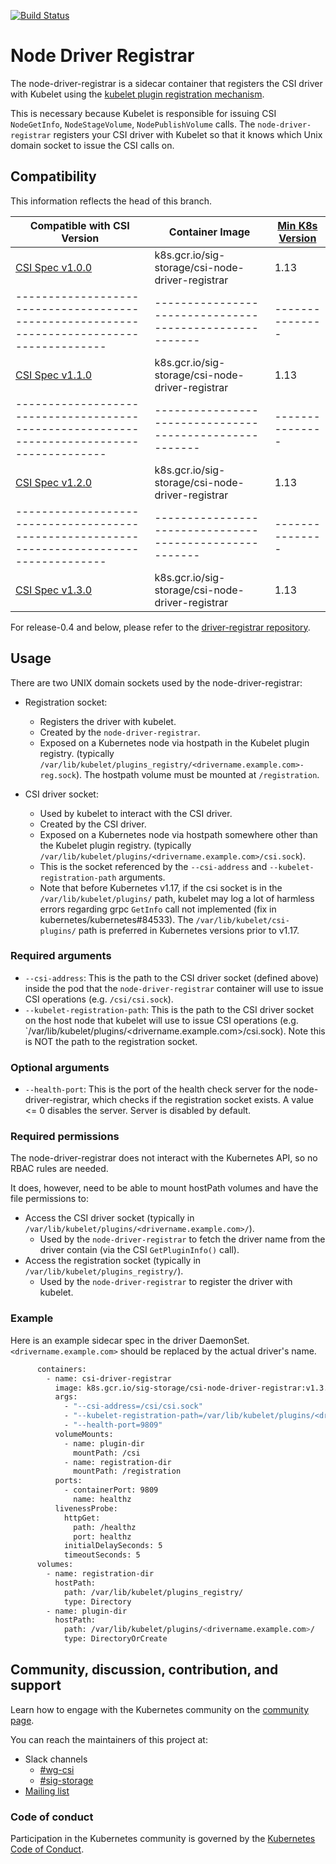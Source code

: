 [![Build Status](https://travis-ci.org/kubernetes-csi/node-driver-registrar.svg?branch=master)](https://travis-ci.org/kubernetes-csi/node-driver-registrar)

# Node Driver Registrar

The node-driver-registrar is a sidecar container that registers the CSI driver
with Kubelet using the
[kubelet plugin registration mechanism](https://kubernetes.io/docs/concepts/extend-kubernetes/compute-storage-net/device-plugins/#device-plugin-registration).

This is necessary because Kubelet is responsible for issuing CSI `NodeGetInfo`,
`NodeStageVolume`, `NodePublishVolume` calls. The `node-driver-registrar` registers
your CSI driver with Kubelet so that it knows which Unix domain socket to issue
the CSI calls on.

## Compatibility

This information reflects the head of this branch.

| Compatible with CSI Version                                                                | Container Image                                         | [Min K8s Version](https://kubernetes-csi.github.io/docs/kubernetes-compatibility.html#minimum-version) |
| ------------------------------------------------------------------------------------------ | ------------------------------------------------------- | --------------- |
| [CSI Spec v1.0.0](https://github.com/container-storage-interface/spec/releases/tag/v1.0.0) | k8s.gcr.io/sig-storage/csi-node-driver-registrar        | 1.13            |
| ------------------------------------------------------------------------------------------ | ------------------------------------------------------- | --------------- |
| [CSI Spec v1.1.0](https://github.com/container-storage-interface/spec/releases/tag/v1.1.0) | k8s.gcr.io/sig-storage/csi-node-driver-registrar        | 1.13            |
| ------------------------------------------------------------------------------------------ | ------------------------------------------------------- | --------------- |
| [CSI Spec v1.2.0](https://github.com/container-storage-interface/spec/releases/tag/v1.2.0) | k8s.gcr.io/sig-storage/csi-node-driver-registrar        | 1.13            |
| ------------------------------------------------------------------------------------------ | ------------------------------------------------------- | --------------- |
| [CSI Spec v1.3.0](https://github.com/container-storage-interface/spec/releases/tag/v1.3.0) | k8s.gcr.io/sig-storage/csi-node-driver-registrar        | 1.13            |

For release-0.4 and below, please refer to the [driver-registrar
repository](https://github.com/kubernetes-csi/driver-registrar).

## Usage

There are two UNIX domain sockets used by the node-driver-registrar:

* Registration socket:
  * Registers the driver with kubelet.
  * Created by the `node-driver-registrar`.
  * Exposed on a Kubernetes node via hostpath in the Kubelet plugin registry.
    (typically `/var/lib/kubelet/plugins_registry/<drivername.example.com>-reg.sock`).
    The hostpath volume must be mounted at `/registration`.

* CSI driver socket:
  * Used by kubelet to interact with the CSI driver.
  * Created by the CSI driver.
  * Exposed on a Kubernetes node via hostpath somewhere other than the Kubelet plugin registry. (typically `/var/lib/kubelet/plugins/<drivername.example.com>/csi.sock`).
  * This is the socket referenced by the `--csi-address` and `--kubelet-registration-path` arguments.
  * Note that before Kubernetes v1.17, if the csi socket is in the `/var/lib/kubelet/plugins/` path, kubelet may log a lot of harmless errors regarding grpc `GetInfo` call not implemented (fix in kubernetes/kubernetes#84533). The `/var/lib/kubelet/csi-plugins/` path is preferred in Kubernetes versions prior to v1.17.

### Required arguments

* `--csi-address`: This is the path to the CSI driver socket (defined above) inside the
  pod that the `node-driver-registrar` container will use to issue CSI
  operations (e.g. `/csi/csi.sock`).
* `--kubelet-registration-path`: This is the path to the CSI driver socket on
  the host node that kubelet will use to issue CSI operations (e.g.
  `/var/lib/kubelet/plugins/<drivername.example.com>/csi.sock). Note this is NOT
  the path to the registration socket.

### Optional arguments

* `--health-port`: This is the port of the health check server for the node-driver-registrar,
  which checks if the registration socket exists. A value <= 0 disables the server.
  Server is disabled by default.

### Required permissions

The node-driver-registrar does not interact with the Kubernetes API, so no RBAC
rules are needed.

It does, however, need to be able to mount hostPath volumes and have the file
permissions to:

* Access the CSI driver socket (typically in `/var/lib/kubelet/plugins/<drivername.example.com>/`).
  * Used by the `node-driver-registrar` to fetch the driver name from the driver
    contain (via the CSI `GetPluginInfo()` call).
* Access the registration socket (typically in `/var/lib/kubelet/plugins_registry/`).
  * Used by the `node-driver-registrar` to register the driver with kubelet.

### Example

Here is an example sidecar spec in the driver DaemonSet. `<drivername.example.com>` should be replaced by
the actual driver's name.

```bash
      containers:
        - name: csi-driver-registrar
          image: k8s.gcr.io/sig-storage/csi-node-driver-registrar:v1.3.0
          args:
            - "--csi-address=/csi/csi.sock"
            - "--kubelet-registration-path=/var/lib/kubelet/plugins/<drivername.example.com>/csi.sock"
            - "--health-port=9809"
          volumeMounts:
            - name: plugin-dir
              mountPath: /csi
            - name: registration-dir
              mountPath: /registration
          ports:
            - containerPort: 9809
              name: healthz
          livenessProbe:
            httpGet:
              path: /healthz
              port: healthz
            initialDelaySeconds: 5
            timeoutSeconds: 5
      volumes:
        - name: registration-dir
          hostPath:
            path: /var/lib/kubelet/plugins_registry/
            type: Directory
        - name: plugin-dir
          hostPath:
            path: /var/lib/kubelet/plugins/<drivername.example.com>/
            type: DirectoryOrCreate
```

## Community, discussion, contribution, and support

Learn how to engage with the Kubernetes community on the [community page](http://kubernetes.io/community/).

You can reach the maintainers of this project at:

* Slack channels
  * [#wg-csi](https://kubernetes.slack.com/messages/wg-csi)
  * [#sig-storage](https://kubernetes.slack.com/messages/sig-storage)
* [Mailing list](https://groups.google.com/forum/#!forum/kubernetes-sig-storage)

### Code of conduct

Participation in the Kubernetes community is governed by the [Kubernetes Code of Conduct](code-of-conduct.md).
